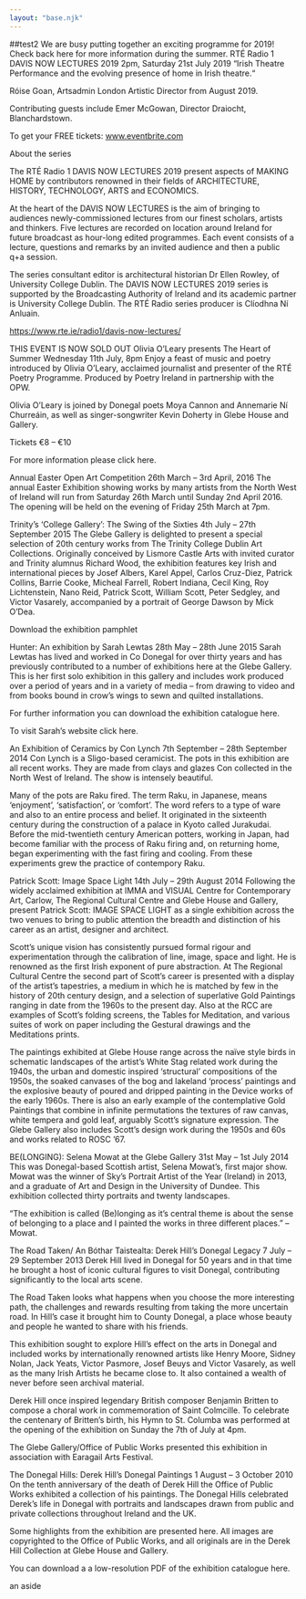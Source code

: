 ```yaml
---
layout: "base.njk"
---
```

##test2
We are busy putting together an exciting programme for 2019! Check back here for more information during the summer.
RTÉ Radio 1 DAVIS NOW LECTURES 2019
2pm, Saturday 21st July 2019
“Irish Theatre Performance and the evolving presence of home in Irish theatre.“

Róise Goan, Artsadmin London Artistic Director from August 2019.

Contributing guests include Emer McGowan, Director Draiocht, Blanchardstown.

To get your FREE tickets: www.eventbrite.com

About the series

The RTÉ Radio 1 DAVIS NOW LECTURES 2019 present aspects of MAKING HOME by contributors renowned in their fields of ARCHITECTURE, HISTORY, TECHNOLOGY, ARTS and ECONOMICS.

At the heart of the DAVIS NOW LECTURES is the aim of bringing to audiences newly-commissioned lectures from our finest scholars, artists and thinkers. Five lectures are recorded on location around Ireland for future broadcast as hour-long edited programmes. Each event consists of a lecture, questions and remarks by an invited audience and then a public q+a session.

The series consultant editor is architectural historian Dr Ellen Rowley, of University College Dublin. The DAVIS NOW LECTURES 2019 series is supported by the Broadcasting Authority of Ireland and its academic partner is University College Dublin. The RTÉ Radio series producer is Clíodhna Ní Anluain.

https://www.rte.ie/radio1/davis-now-lectures/

 


THIS EVENT IS NOW SOLD OUT
Olivia O’Leary presents The Heart of Summer
Wednesday 11th July, 8pm
Enjoy a feast of music and poetry introduced by Olivia O’Leary, acclaimed journalist and presenter of the RTÉ Poetry Programme. Produced by Poetry Ireland in partnership with the OPW.

Olivia O’Leary is joined by Donegal poets Moya Cannon and Annemarie Ní Churreáin, as well as singer-songwriter Kevin Doherty in Glebe House and Gallery.

Tickets €8 – €10

For more information please click here.


Annual Easter Open Art Competition
26th March – 3rd April, 2016
The annual Easter Exhibition showing works by many artists from the North West of Ireland will run from Saturday 26th March until Sunday 2nd April 2016. The opening will be held on the evening of Friday 25th March at 7pm.


Trinity’s ‘College Gallery’: The Swing of the Sixties
4th July – 27th September 2015
The Glebe Gallery is delighted to present a special selection of 20th century works from The Trinity College Dublin Art Collections. Originally conceived by Lismore Castle Arts with invited curator and Trinity alumnus Richard Wood, the exhibition features key Irish and international pieces by Josef Albers, Karel Appel, Carlos Cruz-Diez, Patrick Collins, Barrie Cooke, Micheal Farrell, Robert Indiana, Cecil King, Roy Lichtenstein, Nano Reid, Patrick Scott, William Scott, Peter Sedgley, and Victor Vasarely, accompanied by a portrait of George Dawson by Mick O’Dea.

Download the exhibition pamphlet


Hunter: An exhibition by Sarah Lewtas
28th May – 28th June 2015
Sarah Lewtas has lived and worked in Co Donegal for over thirty years and has previously contributed to a number of exhibitions here at the Glebe Gallery. This is her first solo exhibition in this gallery and includes work produced over a period of years and in a variety of media – from drawing to video and from books bound in crow’s wings to sewn and quilted installations.

For further information you can download the exhibition catalogue here.

To visit Sarah’s website click here.


An Exhibition of Ceramics by Con Lynch
7th September – 28th September 2014
Con Lynch is a Sligo-based ceramicist. The pots in this exhibition are all recent works. They are made from clays and glazes Con collected in the North West of Ireland. The show is intensely beautiful.

Many of the pots are Raku fired. The term Raku, in Japanese, means ‘enjoyment’, ‘satisfaction’, or ‘comfort’. The word refers to a type of ware and also to an entire process and belief. It originated in the sixteenth century during the construction of a palace in Kyoto called Jurakudai. Before the mid-twentieth century American potters, working in Japan, had become familiar with the process of Raku firing and, on returning home, began experimenting with the fast firing and cooling. From these experiments grew the practice of contempory Raku.


Patrick Scott: Image Space Light
14th July – 29th August 2014
Following the widely acclaimed exhibition at IMMA and VISUAL Centre for Contemporary Art, Carlow, The Regional Cultural Centre and Glebe House and Gallery, present Patrick Scott: IMAGE SPACE LIGHT as a single exhibition across the two venues to bring to public attention the breadth and distinction of his career as an artist, designer and architect.

Scott’s unique vision has consistently pursued formal rigour and experimentation through the calibration of line, image, space and light. He is renowned as the first Irish exponent of pure abstraction. At The Regional Cultural Centre the second part of Scott’s career is presented with a display of the artist’s tapestries, a medium in which he is matched by few in the history of 20th century design, and a selection of superlative Gold Paintings ranging in date from the 1960s to the present day. Also at the RCC are examples of Scott’s folding screens, the Tables for Meditation, and various suites of work on paper including the Gestural drawings and the Meditations prints.

The paintings exhibited at Glebe House range across the naïve style birds in schematic landscapes of the artist’s White Stag related work during the 1940s, the urban and domestic inspired ‘structural’ compositions of the 1950s, the soaked canvases of the bog and lakeland ‘process’ paintings and the explosive beauty of poured and dripped painting in the Device works of the early 1960s. There is also an early example of the contemplative Gold Paintings that combine in infinite permutations the textures of raw canvas, white tempera and gold leaf, arguably Scott’s signature expression. The Glebe Gallery also includes Scott’s design work during the 1950s and 60s and works related to ROSC ’67.


BE(LONGING): Selena Mowat at the Glebe Gallery
31st May – 1st July 2014
This was Donegal-based Scottish artist, Selena Mowat’s, first major show. Mowat was the winner of Sky’s Portrait Artist of the Year (Ireland) in 2013, and a graduate of Art and Design in the University of Dundee. This exhibition collected thirty portraits and twenty landscapes.

“The exhibition is called (Be)longing as it’s central theme is about the sense of belonging to a place and I painted the works in three different places.” – Mowat.


The Road Taken/ An Bóthar Taistealta: Derek Hill’s Donegal Legacy
7 July – 29 September 2013
Derek Hill lived in Donegal for 50 years and in that time he brought a host of iconic cultural figures to visit Donegal, contributing significantly to the local arts scene.

The Road Taken looks what happens when you choose the more interesting path, the challenges and rewards resulting from taking the more uncertain road. In Hill’s case it brought him to County Donegal, a place whose beauty and people he wanted to share with his friends.

This exhibition sought to explore Hill’s effect on the arts in Donegal and included works by internationally renowned artists like Henry Moore, Sidney Nolan, Jack Yeats, Victor Pasmore, Josef Beuys and Victor Vasarely, as well as the many Irish Artists he became close to. It also contained a wealth of never before seen archival material.

Derek Hill once inspired legendary British composer Benjamin Britten to compose a choral work in commemoration of Saint Colmcille. To celebrate the centenary of Britten’s birth, his Hymn to St. Columba was performed at the opening of the exhibition on Sunday the 7th of July at 4pm.

The Glebe Gallery/Office of Public Works presented this exhibition in association with Earagail Arts Festival. 


The Donegal Hills: Derek Hill’s Donegal Paintings
1 August – 3 October 2010
On the tenth anniversary of the death of Derek Hill the Office of Public Works exhibited a collection of his paintings. The Donegal Hills celebrated Derek’s life in Donegal with portraits and landscapes drawn from public and private collections throughout Ireland and the UK.

Some highlights from the exhibition are presented here. All images are copyrighted to the Office of Public Works, and all originals are in the Derek Hill Collection at Glebe House and Gallery.

You can download a a low-resolution PDF of the exhibition catalogue here.

<aside>
an aside
</aside>